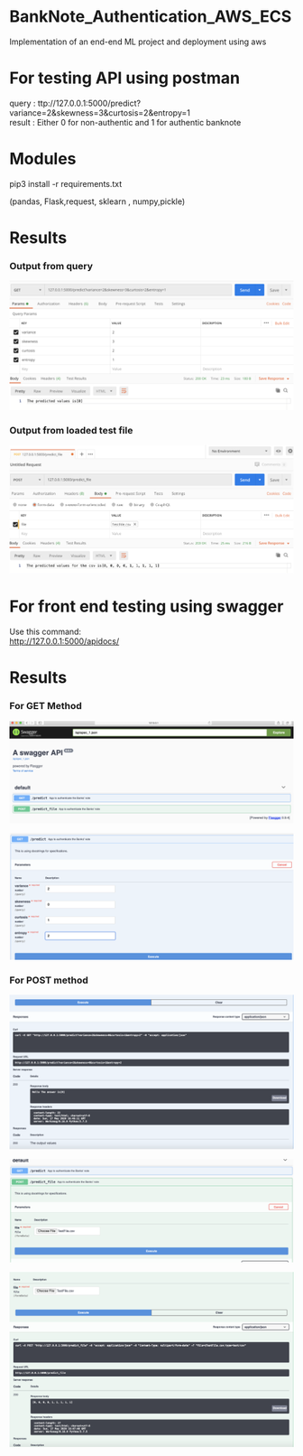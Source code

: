 # BankNote_Authentication_AWS_ECS
Implementation of an end-end ML project and deployment using aws

# For testing API using postman

query : ttp://127.0.0.1:5000/predict?variance=2&skewness=3&curtosis=2&entropy=1 <br>
result : Either 0 for non-authentic and 1 for authentic banknote

# Modules

pip3 install -r requirements.txt <br>

(pandas, Flask,request, sklearn , numpy,pickle)

# Results

### Output from query

!["User Interface"](images/img1.png)


### Output from loaded test file

!["User Interface"](images/img2.png)

# For front end testing using swagger

Use this command:<br> 
http://127.0.0.1:5000/apidocs/


# Results

### For GET Method

!["User Interface"](images/img3.png)

!["User Interface"](images/img4.png)

### For POST method
!["User Interface"](images/img5.png)

!["User Interface"](images/img6.png)

!["User Interface"](images/img7.png)

